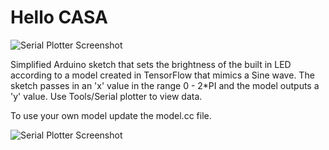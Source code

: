 # Hello CASA

![Serial Plotter Screenshot](images/ezgif-3.gif)

Simplified Arduino sketch that sets the brightness of the built in LED according to a model created in TensorFlow that mimics a Sine wave.
The sketch passes in an 'x' value in the range 0 - 2*PI and the model outputs a 'y' value. Use Tools/Serial plotter to view data.

To use your own model update the model.cc file.

![Serial Plotter Screenshot](images/plotter.png)
